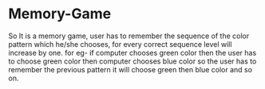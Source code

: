 # Memory-Game
So It is a memory game, user has to remember the sequence of the color pattern which he/she chooses, for every correct sequence level will increase by one.
for eg- if computer chooses green color then the user has to choose green color then computer chooses blue color so the user has to remember the previous pattern it will choose green then blue color and so on.
